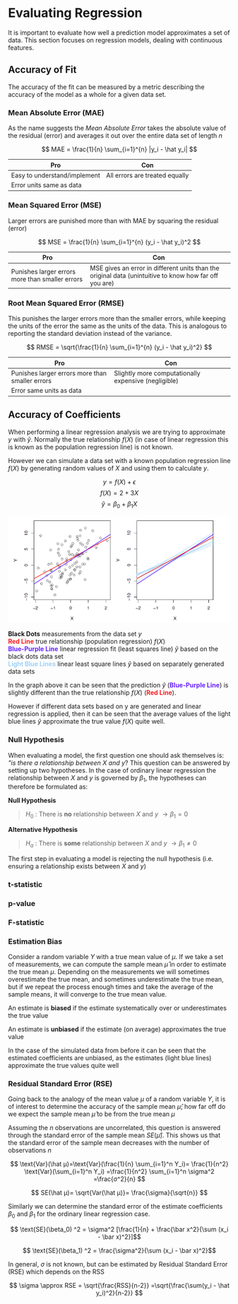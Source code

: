 # Evaluating Regression

It is important to evaluate how well a prediction model approximates a set of data. This section focuses on regression models, dealing with continuous features. 

## Accuracy of Fit
The accuracy of the fit can be measured by a metric describing the accuracy of the model as a whole for a given data set. 

### Mean Absolute Error (MAE)
As the name suggests the *Mean Absolute Error* takes the absolute value of the residual (error) and averages it out over the entire data set of length $n$

$$ MAE = \frac{1}{n} \sum_{i=1}^{n} |y_i - \hat y_i| $$
								

|Pro|Con|
|-|-|
|Easy to understand/implement|All errors are treated equally|
|Error units same as data||

### Mean Squared Error (MSE)
Larger errors are punished more than with MAE by squaring the residual (error)

$$ MSE = \frac{1}{n} \sum_{i=1}^{n} (y_i - \hat y_i)^2 $$

|Pro|Con|
|-|-|
|Punishes larger errors more than smaller errors|MSE gives an error in different units than the original data (unintuitive to know how far off you are)|

### Root Mean Squared Error (RMSE)
This punishes the larger errors more than the smaller errors, while keeping the units of the error the same as the units of the data. This is analogous to reporting the standard deviation instead of the variance. 

$$ RMSE = \sqrt{\frac{1}{n} \sum_{i=1}^{n} (y_i - \hat y_i)^2} $$


|Pro|Con|
|-|-|
|Punishes larger errors more than smaller errors|Slightly more computationally expensive (negligible)|
|Error same units as data||					

## Accuracy of Coefficients

When performing a linear regression analysis we are trying to approximate $y$ with $\hat y$. Normally the true relationship $f(X)$ (in case of linear regression this is known as the population regression line) is not known. 

 
However we can simulate a data set with a known population regression line $f(X)$ by generating random values of $X$ and using them to calculate $y$. 

$$ y = f(X) + \epsilon $$
$$ f(X) = 2 + 3X $$
$$\hat y = \beta_0 + \beta_1 X$$


<p align="center">
  <img src="../../images/coefficient_accuracy.png" alt="coefficient_accuracy" width="800px"/>
</p>

**Black Dots** measurements from the data set $y$  
<span style="color:#fa1c20">**Red Line**</span> 	true relationship (population regression) $f(X)$  
<span style="color:#6824ff">**Blue-Purple Line**</span>	linear regression fit (least squares line) $\hat y$ based on the black dots data set  
<span style="color:#9dd2fa">**Light Blue Lines**</span>	linear least square lines $\hat y$ based on separately generated data sets

In the graph above it can be seen that the prediction $\hat y$ (<span style="color:#6824ff">**Blue-Purple Line**</span>) is slightly different than the true relationship $f(X)$ (<span style="color:#fa1c20">**Red Line**</span>). 

However if different data sets based on y are generated and linear regression is applied, then it can be seen that the average values of the light blue lines $\hat y$ approximate the true value $f(X)$ quite well. 


### Null Hypothesis
When evaluating a model, the first question one should ask themselves is: *"is there a relationship between $X$ and $y$*? This question can be answered by setting up two hypotheses. In the case of ordinary linear regression the relationship between $X$ and $y$ is governed by $\beta_1$, the hypotheses can therefore be formulated as:

**Null Hypothesis**

> $H_0$ : There is **no** relationship between $X$ and $y$ $\rightarrow \beta_1 = 0$

**Alternative Hypothesis** 
> $H_a$ : There is **some** relationship between $X$ and $y$ $\rightarrow \beta_1 \neq 0$

The first step in evaluating a model is rejecting the null hypothesis (i.e. ensuring a relationship exists between $X$ and $y$)

### t-statistic

### p-value

### F-statistic

### Estimation Bias
Consider a random variable $Y$ with a true mean value of $μ$. If we take a set of measurements, we can compute the sample mean $\hat μ$ in order to estimate the true mean $μ$. Depending on the measurements we will sometimes overestimate the true mean, and sometimes underestimate the true mean, but if we repeat the process enough times and take the average of the sample means, it will converge to the true mean value. 

An estimate is **biased** if the estimate systematically over or underestimates the true value

An estimate is **unbiased**  if the estimate (on average) approximates the true value 

In the case of the simulated data from before it can be seen that the estimated coefficients are unbiased, as the estimates (light blue lines) approximate the true values quite well


### Residual Standard Error (RSE)
Going back to the analogy of the mean value $\mu$ of a random variable $Y$, it is of interest to determine the accuracy of the sample mean $\hat μ$; how far off do we expect the sample mean $\hat μ$  to be from the true mean $\mu$
 
Assuming the $n$ observations are uncorrelated, this question is answered through the standard error of the sample mean $SE(\hat μ)$. This shows us that the standard error of the sample mean decreases with the number of observations $n$

$$ \text{Var}(\hat μ)=\text{Var}(\frac{1}{n} \sum_{i=1}^n Y_i)= \frac{1}{n^2}  \text{Var}(\sum_{i=1}^n Y_i) =\frac{1}{n^2} \sum_{i=1}^n \sigma^2 =\frac{σ^2}{n} $$

$$ SE(\hat μ)= \sqrt{Var(\hat μ)}= \frac{\sigma}{\sqrt{n}} $$

Similarly we can determine the standard error of the estimate coefficients $β_0$  and $β_1$ for the ordinary linear regression case.

$$ \text{SE}(\beta_0) ^2  = \sigma^2 [\frac{1}{n} + \frac{\bar x^2}{\sum (x_i - \bar x)^2}]$$

$$ \text{SE}(\beta_1) ^2 = \frac{\sigma^2}{\sum (x_i - \bar x)^2}$$



In general, $\sigma$ is not known, but can be estimated by  Residual Standard Error (RSE) which depends on the RSS

$$ \sigma \approx RSE = \sqrt{\frac{RSS}{n-2}} =\sqrt{\frac{\sum(y_i - \hat y_i)^2}{n-2}} $$


